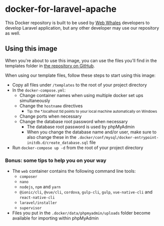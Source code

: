 # docker-for-laravel-apache

This Docker repository is built to be used by [Web Whales](https://webwhales.nl) developers to develop Laravel application, but any other developer may use our repository as well.


## Using this image

When you're about to use this image, you can use the files you'll find in the templates folder in [the repository on GitHub](https://github.com/WebWhales/docker-for-laravel-apache).

When using our template files, follow these steps to start using this image:
* Copy all files under `/templates` to the root of your project directory
* In the `docker-compose.yml`:
  * Change container names when using multiple docker set ups simultaneously
  * Change the `hostname` directives
    * <small>Tip: the *.localhost tld points to your local machine automatically on Windows</small>
  * Change ports when necessary
  * Change the database root password when necessary
    * The database root password is used by phpMyAdmin
    * When you change the database name and/or user, make sure to also change these in the `.docker/conf/mysql/docker-entrypoint-initdb.d/create_database.sql` file
* Run `docker-compose up -d` from the root of your project directory


### Bonus: some tips to help you on your way

* The `web` container contains the following command line tools:
  * `composer`
  * `nano`
  * `nodejs`, `npm` and `yarn`
  * `@ionic/cli`, `@vue/cli`, `cordova`, `gulp-cli`, `gulp`, `vue-native-cli` and `react-native-cli`
  * `laravel/installer`
  * `supervisor`
* Files you put in the `.docker/data/phpmyadmin/uploads` folder become available for importing within phpMyAdmin